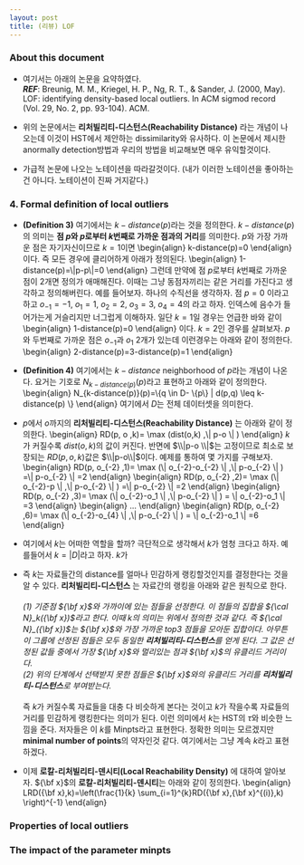 ```yaml
---
layout: post 
title: (리뷰) LOF
---
```


### About this document 
- 여기서는 아래의 논문을 요약하였다. <br/>
***REF***: Breunig, M. M., Kriegel, H. P., Ng, R. T., & Sander, J. (2000, May). LOF: identifying density-based local outliers. In ACM sigmod record (Vol. 29, No. 2, pp. 93-104). ACM.

- 위의 논문에서는 **리처빌리티-디스턴스(Reachability Distance)** 라는 개념이 나오는데 이것이 HST에서 제안하는 dissimilarity와 유사하다. 이 논문에서 제시한 anormally detection방법과 우리의 방법을 비교해보면 매우 유익할것이다. 

- 가급적 논문에 나오는 노테이션을 따라갈것이다. (내가 이러한 노테이션을 좋아하는건 아니다. 노테이션이 진짜 거지같다.) 

### 4. Formal definition of local outliers 
- **(Definition 3)** 여기에서는 $k-distance(p)$라는 것을 정의한다. $k-distance(p)$의 의미는 **점 $p$와 $p$로부터 $k$번째로 가까운 점과의 거리**를 의미한다. $p$와 가장 가까운 점은 자기자신이므로 $k=1$이면 
\begin{align}
k-distance(p)=0
\end{align}
이다. 즉 모든 경우에 클리어하게 아래가 정의된다. 
\begin{align}
1-distance(p)=\\|p-p\\|=0
\end{align}
그런데 만약에 점 $p$로부터 $k$번째로 가까운 점이 2개면 정의가 애매해진다. 이때는 그냥 동점자끼리는 같은 거리를 가진다고 생각하고 정의해버린다. 예를 들어보자. 하나의 수직선을 생각하자. 점 $p=0$ 이라고 하고 $o_{-1}=-1$, $o_1=1$, $o_2=2$, $o_3=3$, $o_4=4$의 라고 하자. 인덱스에 음수가 들어가는게 거슬리지만 너그럽게 이해하자. 일단 $k=1$일 경우는 언급한 바와 같이 
\begin{align}
1-distance(p)=0
\end{align}
이다. $k=2$인 경우를 살펴보자. $p$와 두번째로 가까운 점은 $o_{-1}$과 $o_{1}$ 2개가 있는데 이런경우는 아래와 같이 정의한다. 
\begin{align}
2-distance(p)=3-distance(p)=1
\end{align}

- **(Definition 4)** 여기에서는 $k-distance$ neighborhood of $p$라는 개념이 나온다. 요거는 기호로 $N_{k-distance(p)}(p)$라고 표현하고 아래와 같이 정의한다.
\begin{align}
N_{k-distance(p)}(p)=\\{q \in D- \\{p\\} | d(p,q) \leq k-distance(p) \\} 
\end{align}
여기에서 $D$는 전체 데이터셋을 의미한다. 

- $p$에서 $o$까지의 **리처빌리티-디스턴스(Reachability Distance)** 는 아래와 같이 정의한다. 
\begin{align}
RD(p, o ,k)= \max (dist(o,k) ,\\| p-o \\| ) 
\end{align}
$k$가 커질수록 $dist(o,k)$의 값이 커진다. 반면에 $\\|p-o \\|$는 고정이므로 최소로 보장되는 $RD(p, o ,k)$값은 $\\|p-o\\|$이다. 예제를 통하여 몇 가지를 구해보자. 
\begin{align}
RD(p, o_{-2} ,1)= \max (\\| o_{-2}-o_{-2} \\| ,\\| p-o_{-2} \\| ) =\\| p-o_{-2} \\| =2
\end{align}
\begin{align}
RD(p, o_{-2} ,2)= \max (\\| o_{-2}-p \\| ,\\| p-o_{-2} \\| ) =\\| p-o_{-2} \\| =2
\end{align}
\begin{align}
RD(p, o_{-2} ,3)= \max (\\| o_{-2}-o_1 \\| ,\\| p-o_{-2} \\| ) = \\| o_{-2}-o_1 \\| =3
\end{align}
\begin{align}
...
\end{align}
\begin{align}
RD(p, o_{-2} ,6)= \max (\\| o_{-2}-o_{4} \\| ,\\| p-o_{-2} \\| ) = \\| o_{-2}-o_1 \\| =6
\end{align}

- 여기에서 $k$는 어떠한 역할을 할까? 극단적으로 생각해서 $k$가 엄청 크다고 하자. 예를들어서 $k=|D|$라고 하자. $k$가 
- 즉 $k$는 자료들간의 distance를 얼마나 민감하게 랭킹할것인지를 결정한다는 것을 알 수 있다. **리처빌리티-디스턴스** 는 자료간의 랭킹을 아래와 같은 원칙으로 한다. <br/><br/>
*(1) 기준점 ${\bf x}$와 가까이에 있는 점들을 선정한다. 이 점들의 집합을 ${\cal N}_k({\bf x})$라고 한다. 이때 $k$의 의미는 위에서 정의한 것과 같다. 즉 ${\cal N}_({\bf x})$는 ${\bf x}$와 가장 가까운 top3 점들을 모아둔 집합이다. 아무튼 이 그룹에 선정된 점들은 모두 동일한 **리처빌리티-디스턴스**를 얻게 된다. 그 값은 선정된 값들 중에서 가장 ${\bf x}$와 멀리있는 점과 ${\bf x}$의 유클리드 거리이다. <br/>
(2) 위의 단계에서 선택받지 못한 점들은 ${\bf x}$와의 유클리드 거리를 **리처빌리티-디스턴스**로 부여받는다. <br/><br/>*
즉 $k$가 커질수록 자료들을 대충 다 비슷하게 본다는 것이고 $k$가 작을수록 자료들의 거리를 민감하게 랭킹한다는 의미가 된다. 이런 의미에서 $k$는 HST의 $\tau$와 비슷한 느낌을 준다. 저자들은 이 $k$를 Minpts라고 표현한다. 정확한 의미는 모르겠지만 **minimal number of points**의 약자인것 같다. 여기에서는 그냥 계속 $k$라고 표현하겠다. 

- 이제 **로칼-리처빌리티-덴시티(Local Reachability Density)** 에 대하여 알아보자. ${\bf x}$의 **로칼-리처빌리티-덴시티**는 아래와 같이 정의한다. 
\begin{align}
LRD({\bf x},k)=\left(\frac{1}{k} \sum_{i=1}^{k}RD({\bf x},{\bf x}^{(i)},k) \right)^{-1}
\end{align}



### Properties of local outliers 

### The impact of the parameter minpts 


